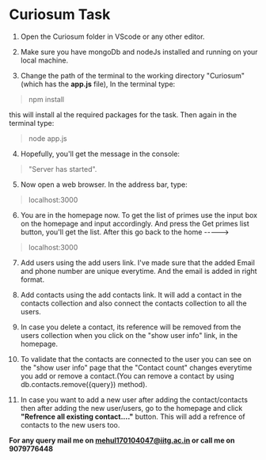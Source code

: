 # Curiosum Task

1. Open the Curiosum folder in VScode or any other editor.

2. Make sure you have mongoDb and nodeJs installed and running on your local machine.

3. Change the path of the terminal to the working directory "Curiosum"(which has the **app.js** file), In the terminal type:

> npm install

this will install al the required packages for the task. Then again in the terminal type:

> node app.js

4. Hopefully, you'll get the message in the console:

> "Server has started".

5. Now open a web browser. In the address bar, type:

> localhost:3000

6. You are in the homepage now. To get the list of primes use the input box on the homepage and input accordingly. And press the Get primes list button, you'll get the list. After this go back to the home -----> 

> localhost:3000

7. Add users using the add users link. I've made sure that the added Email and phone number are unique everytime. And the email is added in right format.

8. Add contacts using the add contacts link. It will add a contact in the contacts collection and also connect the contacts collection to all the users. 

9. In case you delete a contact, its reference will be removed from the users collection when you click on the "show user info" link, in the homepage.

10. To validate that the contacts are connected to the user you can see on the "show user info" page that the "Contact count" changes everytime you add or remove a contact.(You can remove a contact by using db.contacts.remove({query}) method).

11. In case you want to add a new user after adding the contact/contacts then after adding the new user/users, go to the homepage and click **"Refrence all existing contact...."** button. This will add a refrence of contacts to the new users too.

**For any query mail me on mehul170104047@iitg.ac.in or call me on 9079776448**


